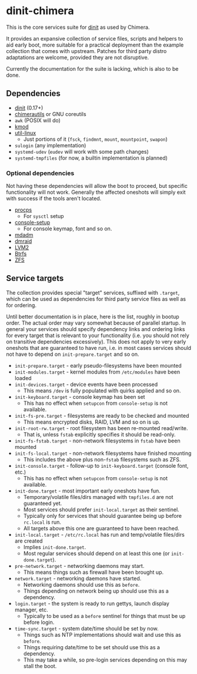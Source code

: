 # dinit-chimera

This is the core services suite for [dinit](https://github.com/davmac314/dinit)
as used by Chimera.

It provides an expansive collection of service files, scripts and helpers to
aid early boot, more suitable for a practical deployment than the example
collection that comes with upstream. Patches for third party distro adaptations
are welcome, provided they are not disruptive.

Currently the documentation for the suite is lacking, which is also to be done.

## Dependencies

* [dinit](https://github.com/davmac314/dinit) (0.17+)
* [chimerautils](https://github.com/chimera-linux/chimerautils) or GNU coreutils
* `awk` (POSIX will do)
* [kmod](https://git.kernel.org/pub/scm/utils/kernel/kmod/kmod.git)
* [util-linux](https://mirrors.edge.kernel.org/pub/linux/utils/util-linux)
  * Just portions of it (`fsck`, `findmnt`, `mount`, `mountpoint`, `swapon`)
* `sulogin` (any implementation)
* `systemd-udev` (`eudev` will work with some path changes)
* `systemd-tmpfiles` (for now, a builtin implementation is planned)

### Optional dependencies

Not having these dependencies will allow the boot to proceed, but specific
functionality will not work. Generally the affected oneshots will simply
exit with success if the tools aren't located.

* [procps](https://gitlab.com/procps-ng/procps)
  * For `sysctl` setup
* [console-setup](https://salsa.debian.org/installer-team/console-setup)
  * For console keymap, font and so on.
* [mdadm](https://git.kernel.org/pub/scm/utils/mdadm/mdadm.git)
* [dmraid](https://people.redhat.com/~heinzm/sw/dmraid)
* [LVM2](https://sourceware.org/lvm2)
* [Btrfs](https://btrfs.readthedocs.io/en/latest)
* [ZFS](https://openzfs.github.io/openzfs-docs)

## Service targets

The collection provides special "target" services, suffixed with `.target`,
which can be used as dependencies for third party service files as well as
for ordering.

Until better documentation is in place, here is the list, roughly in bootup
order. The actual order may vary somewhat because of parallel startup. In
general your services should specify dependency links and ordering links
for every target that is relevant to your functionality (i.e. you should
not rely on transitive dependencies excessively). This does not apply
to very early oneshots that are guaranteed to have run, i.e. in most cases
services should not have to depend on `init-prepare.target` and so on.

* `init-prepare.target` - early pseudo-filesystems have been mounted
* `init-modules.target` - kernel modules from `/etc/modules` have been loaded
* `init-devices.target` - device events have been processed
  * This means `/dev` is fully populated with quirks applied and so on.
* `init-keyboard.target` - console keymap has been set
  * This has no effect when `setupcon` from `console-setup` is not available.
* `init-fs-pre.target` - filesystems are ready to be checked and mounted
  * This means encrypted disks, RAID, LVM and so on is up.
* `init-root-rw.target` - root filesystem has been re-mounted read/write.
  * That is, unless `fstab` explicitly specifies it should be read-only.
* `init-fs-fstab.target` - non-network filesystems in `fstab` have been mounted
* `init-fs-local.target` - non-network filesystems have finished mounting
  * This includes the above plus non-`fstab` filesystems such as ZFS.
* `init-console.target` - follow-up to `init-keyboard.target` (console font, etc.)
  * This has no effect when `setupcon` from `console-setup` is not available.
* `init-done.target` - most important early oneshots have fun.
  * Temporary/volatile files/dirs managed with `tmpfiles.d` are not guaranteed yet.
  * Most services should prefer `init-local.target` as their sentinel.
  * Typically only for services that should guarantee being up before `rc.local` is run.
  * All targets above this one are guaranteed to have been reached.
* `init-local.target` - `/etc/rc.local` has run and temp/volatile files/dirs are created
  * Implies `init-done.target`.
  * Most regular services should depend on at least this one (or `init-done.target`).
* `pre-network.target` - networking daemons may start.
  * This means things such as firewall have been brought up.
* `network.target` - networking daemons have started.
  * Networking daemons should use this as `before`.
  * Things depending on network being up should use this as a dependency.
* `login.target` - the system is ready to run gettys, launch display manager, etc.
  * Typically to be used as a `before` sentinel for things that must be up before login.
* `time-sync.target` - system date/time should be set by now.
  * Things such as NTP implementations should wait and use this as `before`.
  * Things requiring date/time to be set should use this as a dependency.
  * This may take a while, so pre-login services depending on this may stall the boot.
